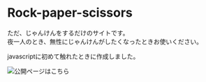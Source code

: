 # Rock-paper-scissors
ただ、じゃんけんをするだけのサイトです。  
夜一人のとき、無性にじゃんけんがしたくなったときお使いください。  

javascriptに初めて触れたときに作成しました。  

![公開ページはこちら](https://takanezawa0829.github.io/Rock-paper-scissors/ "公開ページはこちら")